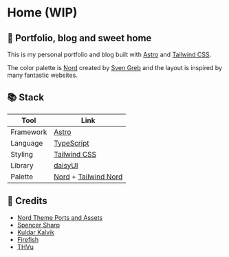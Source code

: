 # Home (WIP)

## 🏡 Portfolio, blog and sweet home

<p>
  This is my personal portfolio and blog built with <a href="https://astro.build/" target="_blank">Astro</a> and <a href="https://tailwindcss.com/" target="_blank">Tailwind CSS</a>.
</p>

<p>
  The color palette is <a href="https://www.nordtheme.com/" target="_blank">Nord</a> created by <a href="https://github.com/svengreb/" target="_blank">Sven Greb</a> and the layout is inspired by many fantastic websites.
</p>

## 📚 Stack

| Tool      | Link                                                                                                                                                  |
| --------- | ----------------------------------------------------------------------------------------------------------------------------------------------------- |
| Framework | <a href="https://astro.build/" target="_blank">Astro</a>                                                                                              |
| Language  | <a href="https://www.typescriptlang.org/" target="_blank">TypeScript</a>                                                                              |
| Styling   | <a href="https://tailwindcss.com/" target="_blank">Tailwind CSS</a>                                                                                   |
| Library   | <a href="https://daisyui.com/" target="_blank">daisyUI</a>                                                                                            |
| Palette   | <a href="https://www.nordtheme.com/" target="_blank">Nord</a> + <a href="https://github.com/crumb1e/tailwind-nord/" target="_blank">Tailwind Nord</a> |

## 💖 Credits

-   <a href="https://github.com/midnitefox/Nord-Theme-Ports-and-Assets/" target="_blank">Nord Theme Ports and Assets</a>
-   <a href="https://spotlight.tailwindui.com/" target="_blank">Spencer Sharp</a>
-   <a href="https://kuldar.com/" target="_blank">Kuldar Kalvik</a>
-   <a href="https://joinfirefish.org/" target="_blank">Firefish</a>
-   <a href="https://www.thvu.dev/" target="_blank">THVu</a>
